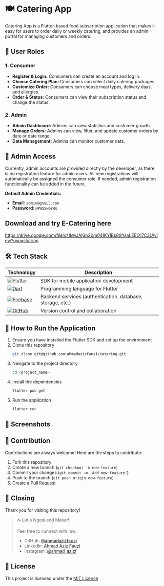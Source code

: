 # 🍽️ Catering App

Catering App is a Flutter-based food subscription application that makes it easy for users to order daily or weekly catering, and provides an admin portal for managing customers and orders.

## 👥 User Roles

### 1. Consumer
- **Register & Login:** Consumers can create an account and log in.
- **Choose Catering Plan:** Consumers can select daily catering packages.
- **Customize Order:** Consumers can choose meal types, delivery days, and allergies.
- **Order & Status:** Consumers can view their subscription status and change the status.

### 2. Admin
- **Admin Dashboard:** Admins can view statistics and customer growth.
- **Manage Orders:** Admins can view, filter, and update customer orders by date or date range.
- **Data Management:** Admins can monitor customer data.

## 🔑 Admin Access
Currently, admin accounts are provided directly by the developer, as there is no registration feature for admin users. All new registrations will automatically be assigned the consumer role. If needed, admin registration functionality can be added in the future.

**Default Admin Credentials:**

- **Email:** `admin@gmail.com`
- **Password:** `@PASSword0`

## Download and try E-Catering here
https://drive.google.com/file/d/1MvJAjGn20m041KYlBs8GYsaLEEO17C3U/view?usp=sharing  

## 🛠️ Tech Stack

| Technology | Description |
|------------|-------------|
| [![Flutter](https://img.shields.io/badge/Flutter-02569B?style=for-the-badge&logo=flutter&logoColor=white)](https://flutter.dev/) | SDK for mobile application development |
| [![Dart](https://img.shields.io/badge/Dart-0175C2?style=for-the-badge&logo=dart&logoColor=white)](https://dart.dev/) | Programming language for Flutter |
| [![Firebase](https://img.shields.io/badge/Firebase-FFCA28?style=for-the-badge&logo=firebase&logoColor=white)](https://firebase.google.com/) | Backend services (authentication, database, storage, etc.) |
| [![GitHub](https://img.shields.io/badge/GitHub-100000?style=for-the-badge&logo=github&logoColor=white)](https://github.com/) | Version control and collaboration |

## 🚀 How to Run the Application

1. Ensure you have installed the Flutter SDK and set up the environment
2. Clone this repository
   ```bash
   git clone git@github.com:ahmadazizfauzi/catering.git
4. Navigate to the project directory
   ```bash
   cd <project_name>
6. Install the dependencies
   ```bash
   flutter pub get
7. Run the application
   ```bash
   flutter run

## 📱 Screenshots

## 🤝 Contribution

Contributions are always welcome! Here are the steps to contribute:

1. Fork this repository
2. Create a new branch (`git checkout -b new-feature`)
3. Commit your changes (`git commit -m 'Add new feature'`)
4. Push to the branch (`git push origin new-feature`)
5. Create a Pull Request

## 🙏 Closing

Thank you for visiting this repository! 

> ☕️ Let's Ngopi and Mabar! 
> 
> Feel free to connect with me:
> - GitHub: [@ahmadazizfauzi](https://github.com/ahmadazizfauzi)
> - LinkedIn: [Ahmad Aziz Fauzi](https://linkedin.com/in/ahmadazizfauzi)
> - Instagram: [@ahmad_azizf](https://instagram.com/ahmad_azizf)

## 📝 License

This project is licensed under the [MIT License](LICENSE)
